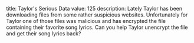 title: Taylor's Serious Data
value: 125
description: Lately Taylor has been downloading files from some rather suspicious websites. Unfortunately for Taylor one of those files was malicious and has encrypted the file containing their favorite song lyrics. Can you help Taylor unencrypt the file and get their song lyrics back?